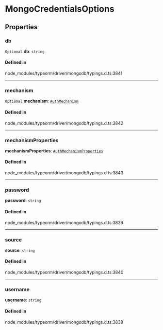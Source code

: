 # MongoCredentialsOptions

## Properties

### db

 `Optional` **db**: `string`

#### Defined in

node_modules/typeorm/driver/mongodb/typings.d.ts:3841

___

### mechanism

 `Optional` **mechanism**: [`AuthMechanism`](../index.md#authmechanism)

#### Defined in

node_modules/typeorm/driver/mongodb/typings.d.ts:3842

___

### mechanismProperties

 **mechanismProperties**: [`AuthMechanismProperties`](AuthMechanismProperties.md)

#### Defined in

node_modules/typeorm/driver/mongodb/typings.d.ts:3843

___

### password

 **password**: `string`

#### Defined in

node_modules/typeorm/driver/mongodb/typings.d.ts:3839

___

### source

 **source**: `string`

#### Defined in

node_modules/typeorm/driver/mongodb/typings.d.ts:3840

___

### username

 **username**: `string`

#### Defined in

node_modules/typeorm/driver/mongodb/typings.d.ts:3838
